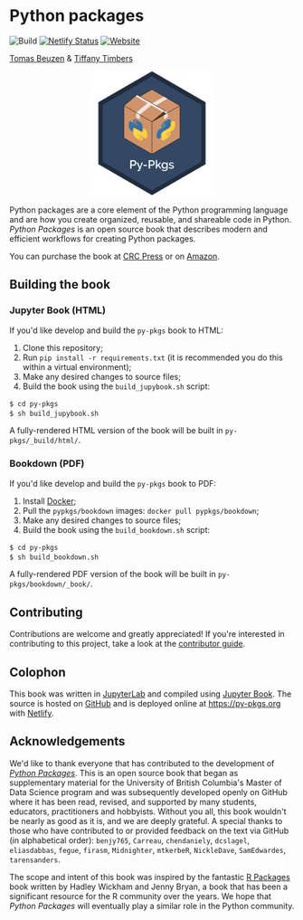 # Python packages

![Build](https://github.com/py-pkgs/py-pkgs/workflows/Build/badge.svg)
[![Netlify Status](https://api.netlify.com/api/v1/badges/aedd3981-db10-4730-b21f-a762194129f9/deploy-status)](https://app.netlify.com/sites/zen-ptolemy-4bba7d/deploys)
[![Website](https://img.shields.io/badge/Website-https://py--pkgs.org-blue)](https://py-pkgs.org/)

[Tomas Beuzen](https://www.tomasbeuzen.com/) & [Tiffany Timbers](https://www.tiffanytimbers.com/)

<p align="center">
  <img src="py-pkgs/images/py-pkgs-hex.png" width="220">
</p>

Python packages are a core element of the Python programming language and are how you create organized, reusable, and shareable code in Python. *Python Packages* is an open source book that describes modern and efficient workflows for creating Python packages.

You can purchase the book at [CRC Press](https://www.routledge.com/Python-Packages/Beuzen-Timbers/p/book/9781032029443) or on [Amazon](https://www.amazon.com/Python-Packages-Chapman-Hall-Crc/dp/1032029447).

## Building the book

### Jupyter Book (HTML)

If you'd like develop and build the `py-pkgs` book to HTML:

1. Clone this repository;
2. Run `pip install -r requirements.txt` (it is recommended you do this within a virtual environment);
3. Make any desired changes to source files;
4. Build the book using the `build_jupybook.sh` script:

  ```bash
  $ cd py-pkgs
  $ sh build_jupybook.sh
  ```

A fully-rendered HTML version of the book will be built in `py-pkgs/_build/html/`.

### Bookdown (PDF)

If you'd like develop and build the `py-pkgs` book to PDF:

1. Install [Docker](https://docs.docker.com/get-docker/);
2. Pull the `pypkgs/bookdown` images: `docker pull pypkgs/bookdown`;
3. Make any desired changes to source files;
4. Build the book using the `build_bookdown.sh` script:

  ```bash
  $ cd py-pkgs
  $ sh build_bookdown.sh
  ```

A fully-rendered PDF version of the book will be built in `py-pkgs/bookdown/_book/`.

## Contributing

Contributions are welcome and greatly appreciated! If you're interested in contributing to this project, take a look at the [contributor guide](docs/CONTRIBUTING.md).

## Colophon

This book was written in [JupyterLab](https://jupyterlab.readthedocs.io/en/stable/index.html) and compiled using [Jupyter Book](https://jupyterbook.org/intro.html). The source is hosted on [GitHub](https://github.com/UBC-MDS/py-pkgs) and is deployed online at <https://py-pkgs.org> with [Netlify](https://www.netlify.com/).

## Acknowledgements

We'd like to thank everyone that has contributed to the development of [*Python Packages*](https://py-pkgs.org/). This is an open source book that began as supplementary material for the University of British Columbia's Master of Data Science program and was subsequently developed openly on GitHub where it has been read, revised, and supported by many students, educators, practitioners and hobbyists. Without you all, this book wouldn't be nearly as good as it is, and we are deeply grateful. A special thanks to those who have contributed to or provided feedback on the text via GitHub (in alphabetical order): `benjy765`, `Carreau`, `chendaniely`, `dcslagel`, `eliasdabbas`, `fegue`, `firasm`, `Midnighter`, `mtkerbeR`, `NickleDave`, `SamEdwardes`, `tarensanders`.

The scope and intent of this book was inspired by the fantastic [R Packages](https://r-pkgs.org) book written by Hadley Wickham and Jenny Bryan, a book that has been a significant resource for the R community over the years. We hope that *Python Packages* will eventually play a similar role in the Python community.

